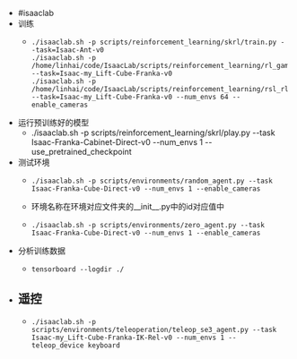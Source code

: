 - #isaaclab
- 训练
	- ```
	  ./isaaclab.sh -p scripts/reinforcement_learning/skrl/train.py --task=Isaac-Ant-v0
	  ./isaaclab.sh -p /home/linhai/code/IsaacLab/scripts/reinforcement_learning/rl_games/train.py --task=Isaac-my_Lift-Cube-Franka-v0
	  ./isaaclab.sh -p /home/linhai/code/IsaacLab/scripts/reinforcement_learning/rsl_rl/train.py --task=Isaac-my_Lift-Cube-Franka-v0 --num_envs 64 --enable_cameras
	  ```
- 运行预训练好的模型
	- ./isaaclab.sh -p scripts/reinforcement_learning/skrl/play.py --task Isaac-Franka-Cabinet-Direct-v0 --num_envs 1 --use_pretrained_checkpoint
- 测试环境
	- ```
	  ./isaaclab.sh -p scripts/environments/random_agent.py --task Isaac-Franka-Cube-Direct-v0 --num_envs 1 --enable_cameras
	  ```
	- 环境名称在环境对应文件夹的__init__.py中的id对应值中
	- ```
	  ./isaaclab.sh -p scripts/environments/zero_agent.py --task Isaac-Franka-Cube-Direct-v0 --num_envs 1 --enable_cameras
	  ```
- 分析训练数据
	- ```
	  tensorboard --logdir ./
	  ```
- ## 遥控
	- ```
	  ./isaaclab.sh -p scripts/environments/teleoperation/teleop_se3_agent.py --task Isaac-my_Lift-Cube-Franka-IK-Rel-v0 --num_envs 1 --teleop_device keyboard
	  ```